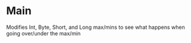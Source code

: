 # Main
Modifies Int, Byte, Short, and Long max/mins to see what happens when going over/under the max/min
